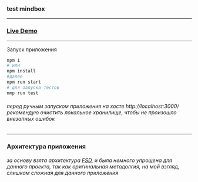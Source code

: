 ### test mindbox
---------------------------
### <a href="https://test-minbox.vercel.app/"> Live Demo</a>
---------------------------

Запуск приложения

```bash
npm i 
# или
npm install
#далее
npm run start
# для запуска тестов
nmp run test
```

###### перед ручным запуском приложения на хосте http://localhost:3000/ рекомендую очистить локальное хранилище, чтобы не произошло внезапных ошибок

---------------------------
### Архитектура приложения
###### за основу взята архитектура <a href="https://feature-sliced.design/ru/docs/get-started/overview">FSD</a>, и была немного упрощена для данного проекта, так как оригинальная методолгия, на мой взгляд, слишком сложная для данного приложения
